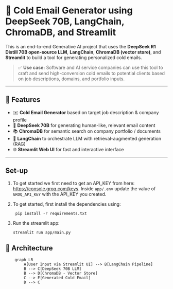 # 📧 Cold Email Generator using DeepSeek 70B, LangChain, ChromaDB, and Streamlit

This is an end-to-end Generative AI project that uses the **DeepSeek R1 Distill 70B open-source LLM**, **LangChain**, **ChromaDB (vector store)**, and **Streamlit** to build a tool for generating personalized cold emails.

> ✅ **Use case:** Software and AI service companies can use this tool to craft and send high-conversion cold emails to potential clients based on job descriptions, domains, and portfolio inputs.

---

## 🚀 Features

- ✉️ **Cold Email Generator** based on target job description & company profile
- 🧠 **DeepSeek 70B** for generating human-like, relevant email content
- 📚 **ChromaDB** for semantic search on company portfolio / documents
- 🔗 **LangChain** to orchestrate LLM with retrieval-augmented generation (RAG)
- 🌐 **Streamlit Web UI** for fast and interactive interface

---
## Set-up
1. To get started we first need to get an API_KEY from here: https://console.groq.com/keys. Inside `app/.env` update the value of `GROQ_API_KEY` with the API_KEY you created. 


2. To get started, first install the dependencies using:
    ```commandline
     pip install -r requirements.txt
    ```
   
3. Run the streamlit app:
   ```commandline
   streamlit run app/main.py
   ```

## 🧱 Architecture

```mermaid
    graph LR
        A[User Input via Streamlit UI] --> B[LangChain Pipeline]
        B --> C[DeepSeek 70B LLM]
        B --> D[ChromaDB - Vector Store]
        C --> E[Generated Cold Email]
        D --> C


